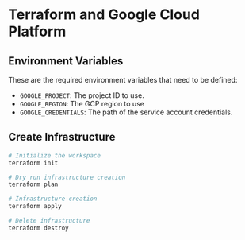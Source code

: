 # Terraform and Google Cloud Platform

## Environment Variables

These are the required environment variables that need to be defined:

- `GOOGLE_PROJECT`: The project ID to use.
- `GOOGLE_REGION`: The GCP region to use
- `GOOGLE_CREDENTIALS`: The path of the service account credentials.

## Create Infrastructure

```bash
# Initialize the workspace
terraform init

# Dry run infrastructure creation
terraform plan

# Infrastructure creation
terraform apply

# Delete infrastructure
terraform destroy
```
